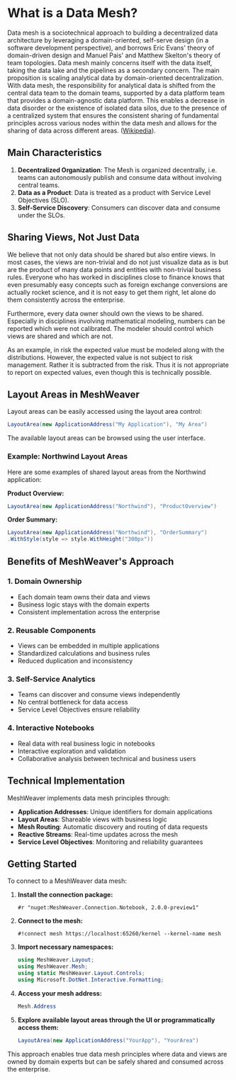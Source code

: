 # What is a Data Mesh?

Data mesh is a sociotechnical approach to building a decentralized data architecture by leveraging a domain-oriented, self-serve design (in a software development perspective), and borrows Eric Evans' theory of domain-driven design and Manuel Pais' and Matthew Skelton's theory of team topologies. Data mesh mainly concerns itself with the data itself, taking the data lake and the pipelines as a secondary concern. The main proposition is scaling analytical data by domain-oriented decentralization. With data mesh, the responsibility for analytical data is shifted from the central data team to the domain teams, supported by a data platform team that provides a domain-agnostic data platform. This enables a decrease in data disorder or the existence of isolated data silos, due to the presence of a centralized system that ensures the consistent sharing of fundamental principles across various nodes within the data mesh and allows for the sharing of data across different areas. ([Wikipedia](https://en.wikipedia.org/wiki/Data_mesh)).

## Main Characteristics

1. **Decentralized Organization**: The Mesh is organized decentrally, i.e. teams can autonomously publish and consume data without involving central teams.
2. **Data as a Product**: Data is treated as a product with Service Level Objectives (SLO).
3. **Self-Service Discovery**: Consumers can discover data and consume under the SLOs.

## Sharing Views, Not Just Data

We believe that not only data should be shared but also entire views. In most cases, the views are non-trivial and do not just visualize data as is but are the product of many data points and entities with non-trivial business rules. Everyone who has worked in disciplines close to finance knows that even presumably easy concepts such as foreign exchange conversions are actually rocket science, and it is not easy to get them right, let alone do them consistently across the enterprise.

Furthermore, every data owner should own the views to be shared. Especially in disciplines involving mathematical modeling, numbers can be reported which were not calibrated. The modeler should control which views are shared and which are not.

As an example, in risk the expected value must be modeled along with the distributions. However, the expected value is not subject to risk management. Rather it is subtracted from the risk. Thus it is not appropriate to report on expected values, even though this is technically possible.

## Layout Areas in MeshWeaver

Layout areas can be easily accessed using the layout area control:

```csharp
LayoutArea(new ApplicationAddress("My Application"), "My Area")
```

The available layout areas can be browsed using the user interface.

### Example: Northwind Layout Areas

Here are some examples of shared layout areas from the Northwind application:

**Product Overview:**
```csharp
LayoutArea(new ApplicationAddress("Northwind"), "ProductOverview")
```

**Order Summary:**
```csharp
LayoutArea(new ApplicationAddress("Northwind"), "OrderSummary")
.WithStyle(style => style.WithHeight("300px"))
```

## Benefits of MeshWeaver's Approach

### 1. Domain Ownership
- Each domain team owns their data and views
- Business logic stays with the domain experts
- Consistent implementation across the enterprise

### 2. Reusable Components
- Views can be embedded in multiple applications
- Standardized calculations and business rules
- Reduced duplication and inconsistency

### 3. Self-Service Analytics
- Teams can discover and consume views independently
- No central bottleneck for data access
- Service Level Objectives ensure reliability

### 4. Interactive Notebooks
- Real data with real business logic in notebooks
- Interactive exploration and validation
- Collaborative analysis between technical and business users

## Technical Implementation

MeshWeaver implements data mesh principles through:

- **Application Addresses**: Unique identifiers for domain applications
- **Layout Areas**: Shareable views with business logic
- **Mesh Routing**: Automatic discovery and routing of data requests
- **Reactive Streams**: Real-time updates across the mesh
- **Service Level Objectives**: Monitoring and reliability guarantees

## Getting Started

To connect to a MeshWeaver data mesh:

1. **Install the connection package:**
   ```
   #r "nuget:MeshWeaver.Connection.Notebook, 2.0.0-preview1"
   ```

2. **Connect to the mesh:**
   ```
   #!connect mesh https://localhost:65260/kernel --kernel-name mesh
   ```

3. **Import necessary namespaces:**
   ```csharp
   using MeshWeaver.Layout;
   using MeshWeaver.Mesh;
   using static MeshWeaver.Layout.Controls;
   using Microsoft.DotNet.Interactive.Formatting;
   ```

4. **Access your mesh address:**
   ```csharp
   Mesh.Address
   ```

5. **Explore available layout areas through the UI or programmatically access them:**
   ```csharp
   LayoutArea(new ApplicationAddress("YourApp"), "YourArea")
   ```

This approach enables true data mesh principles where data and views are owned by domain experts but can be safely shared and consumed across the enterprise.
